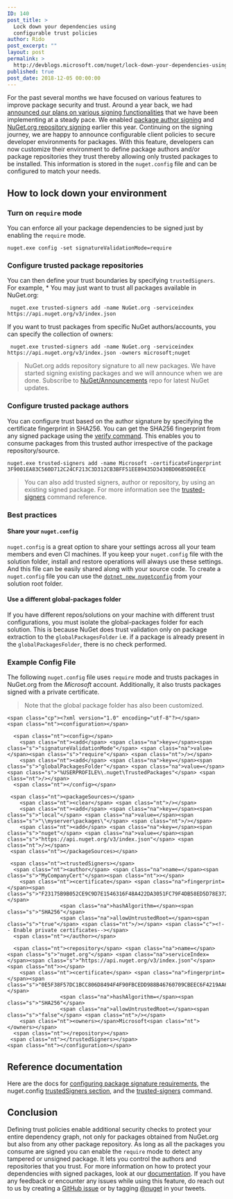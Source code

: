 ```yaml
---
ID: 140
post_title: >
  Lock down your dependencies using
  configurable trust policies
author: Rido
post_excerpt: ""
layout: post
permalink: >
  http://devblogs.microsoft.com/nuget/lock-down-your-dependencies-using-configurable-trust-policies/
published: true
post_date: 2018-12-05 00:00:00
---
```

For the past several months we have focused on various features to improve package security and trust. Around a year back, we had [announced our plans on various signing functionalities][1] that we have been implementing at a steady pace. We enabled [package author signing][2] and [NuGet.org repository signing][3] earlier this year. Continuing on the signing journey, we are happy to announce configurable client policies to secure developer environments for packages. With this feature, developers can now customize their environment to define package authors and/or package repositories they trust thereby allowing only trusted packages to be installed. This information is stored in the `nuget.config` file and can be configured to match your needs.

## How to lock down your environment

### Turn on `require` mode

You can enforce all your package dependencies to be signed just by enabling the `require` mode.

<pre><code class="language-cmd">nuget.exe config -set signatureValidationMode=require</code></pre>

### Configure trusted package repositories

You can then define your trust boundaries by specifying `trustedSigners`. For example, * You may just want to trust all packages available in NuGet.org:

<pre><code class="language-cmd"> nuget.exe trusted-signers add -name NuGet.org -serviceindex https://api.nuget.org/v3/index.json</code></pre>

If you want to trust packages from specific NuGet authors/accounts, you can specify the collection of owners:

<pre><code class="language-cmd"> nuget.exe trusted-signers add -name NuGet.org -serviceindex https://api.nuget.org/v3/index.json -owners microsoft;nuget</code></pre>

> NuGet.org adds repository signature to all new packages. We have started signing existing packages and we will announce when we are done. Subscribe to [NuGet/Announcements][4] repo for latest NuGet updates.

### Configure trusted package authors

You can configure trust based on the author signature by specifying the certificate fingerprint in SHA256. You can get the SHA256 fingerprint from any signed package using the [verify command][4]. This enables you to consume packages from this trusted author irrespective of the package repository/source.

<pre><code class="language-cmd">nuget.exe trusted-signers add -name Microsoft -certificateFingerprint 3F9001EA83C560D712C24CF213C3D312CB3BFF51EE89435D3430BD06B5D0EECE</code></pre>

> You can also add trusted signers, author or repository, by using an existing signed package. For more information see the [trusted-signers][5] command reference.

### Best practices

#### Share your `nuget.config`

`nuget.config` is a great option to share your settings across all your team members and even CI machines. If you keep your `nuget.config` file with the solution folder, install and restore operations will always use these settings. And this file can be easily shared along with your source code. To create a `nuget.config` file you can use the [`dotnet new nugetconfig`][6] from your solution root folder.

#### Use a different global-packages folder

If you have different repos/solutions on your machine with different trust configurations, you must isolate the global-packages folder for each solution. This is because NuGet does trust validation only on package extraction to the `globalPackagesFolder` i.e. if a package is already present in the `globalPackagesFolder`, there is no check performed.

### Example Config File

The following `nuget.config` file uses `require` mode and trusts packages in NuGet.org from the *Microsoft* account. Additionally, it also trusts packages signed with a private certificate.

> Note that the global package folder has also been customized.

<pre class="highlight"><code>&lt;span class="cp">&lt;?xml version="1.0" encoding="utf-8"?&gt;&lt;/span>
&lt;span class="nt">&lt;configuration&gt;&lt;/span>
  
  &lt;span class="nt">&lt;config&gt;&lt;/span>
    &lt;span class="nt">&lt;add&lt;/span> &lt;span class="na">key=&lt;/span>&lt;span class="s">"signatureValidationMode"&lt;/span> &lt;span class="na">value=&lt;/span>&lt;span class="s">"require"&lt;/span> &lt;span class="nt">/&gt;&lt;/span>    
    &lt;span class="nt">&lt;add&lt;/span> &lt;span class="na">key=&lt;/span>&lt;span class="s">"globalPackagesFolder"&lt;/span> &lt;span class="na">value=&lt;/span>&lt;span class="s">"%USERPROFILE%\.nuget\TrustedPackages"&lt;/span> &lt;span class="nt">/&gt;&lt;/span>
  &lt;span class="nt">&lt;/config&gt;&lt;/span>

 &lt;span class="nt">&lt;packageSources&gt;&lt;/span>
    &lt;span class="nt">&lt;clear&lt;/span> &lt;span class="nt">/&gt;&lt;/span>
    &lt;span class="nt">&lt;add&lt;/span> &lt;span class="na">key=&lt;/span>&lt;span class="s">"local"&lt;/span> &lt;span class="na">value=&lt;/span>&lt;span class="s">"\\myserver\packages\"&lt;/span> &lt;span class="nt">/&gt;&lt;/span>
    &lt;span class="nt">&lt;add&lt;/span> &lt;span class="na">key=&lt;/span>&lt;span class="s">"nuget"&lt;/span> &lt;span class="na">value=&lt;/span>&lt;span class="s">"https://api.nuget.org/v3/index.json"&lt;/span> &lt;span class="nt">/&gt;&lt;/span>
 &lt;span class="nt">&lt;/packageSources&gt;&lt;/span>
  
 &lt;span class="nt">&lt;trustedSigners&gt;&lt;/span> 
  &lt;span class="nt">&lt;author&lt;/span> &lt;span class="na">name=&lt;/span>&lt;span class="s">"MyCompanyCert"&lt;/span>&lt;span class="nt">&gt;&lt;/span>
    &lt;span class="nt">&lt;certificate&lt;/span> &lt;span class="na">fingerprint=&lt;/span>&lt;span class="s">"F23175B9B052CE9C9D7E1546316F48A422DA3051FC79F4DB58ED5D78E372CEEC"&lt;/span> 
                 &lt;span class="na">hashAlgorithm=&lt;/span>&lt;span class="s">"SHA256"&lt;/span> 
                 &lt;span class="na">allowUntrustedRoot=&lt;/span>&lt;span class="s">"true"&lt;/span> &lt;span class="nt">/&gt;&lt;/span> &lt;span class="c">&lt;!-- Enable private certificates--&gt;&lt;/span>
  &lt;span class="nt">&lt;/author&gt;&lt;/span>
   
  &lt;span class="nt">&lt;repository&lt;/span> &lt;span class="na">name=&lt;/span>&lt;span class="s">"nuget.org"&lt;/span> &lt;span class="na">serviceIndex=&lt;/span>&lt;span class="s">"https://api.nuget.org/v3/index.json"&lt;/span>&lt;span class="nt">&gt;&lt;/span>
    &lt;span class="nt">&lt;certificate&lt;/span> &lt;span class="na">fingerprint=&lt;/span>&lt;span class="s">"0E5F38F57DC1BCC806D8494F4F90FBCEDD988B46760709CBEEC6F4219AA6157D"&lt;/span> 
                 &lt;span class="na">hashAlgorithm=&lt;/span>&lt;span class="s">"SHA256"&lt;/span> 
                 &lt;span class="na">allowUntrustedRoot=&lt;/span>&lt;span class="s">"false"&lt;/span> &lt;span class="nt">/&gt;&lt;/span>
    &lt;span class="nt">&lt;owners&gt;&lt;/span>Microsoft&lt;span class="nt">&lt;/owners&gt;&lt;/span>
  &lt;span class="nt">&lt;/repository&gt;&lt;/span>
 &lt;span class="nt">&lt;/trustedSigners&gt;&lt;/span>
&lt;span class="nt">&lt;/configuration&gt;&lt;/span></code></pre>

## Reference documentation

Here are the docs for [configuring package signature requirements][7], the nuget.config [trustedSigners section][8], and the [trusted-signers][5] command.

## Conclusion

Defining trust policies enable additional security checks to protect your entire dependency graph, not only for packages obtained from NuGet.org but also from any other package repository. As long as all the packages you consume are signed you can enable the `require` mode to detect any tampered or unsigned package. It lets you control the authors and repositories that you trust. For more information on how to protect your dependencies with signed packages, look at our [documentation][9]. If you have any feedback or encounter any issues while using this feature, do reach out to us by creating a [GitHub issue][10] or by tagging [@nuget][11] in your tweets.

 [1]: https://blog.nuget.org/20170914/NuGet-Package-Signing.html
 [2]: https://blog.nuget.org/20180522/Introducing-signed-package-submissions.html
 [3]: https://blog.nuget.org/20180810/Introducing-Repository-Signatures.html
 [4]: https://docs.microsoft.com/nuget/tools/cli-ref-verify
 [5]: https://docs.microsoft.com/nuget/tools/cli-ref-trusted-signers
 [6]: https://docs.microsoft.com/en-us/dotnet/core/tools/dotnet-new?tabs=netcore21
 [7]: https://docs.microsoft.com/en-us/nuget/consume-packages/installing-signed-packages#configure-package-signature-requirements
 [8]: https://docs.microsoft.com/nuget/reference/nuget-config-file#trustedsigners-section
 [9]: https://docs.microsoft.com/nuget/reference/signed-packages-reference
 [10]: https://github.com/NuGet/Home/issues
 [11]: https://twitter.com/nuget